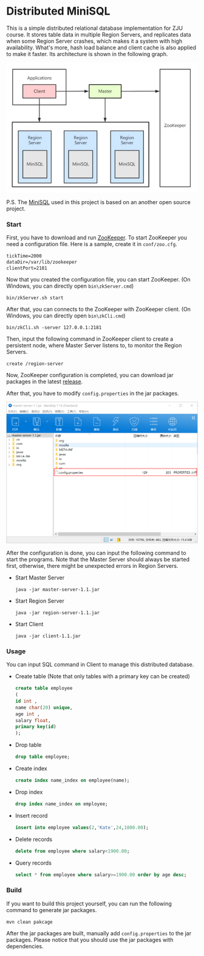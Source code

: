 # Distributed MiniSQL

This is a simple distributed relational database implementation for ZJU course. It stores table data in multiple Region Servers, and replicates data when some Region Server crashes, which makes it a system with high availability. What's more, hash load balance and client cache is also applied to make it faster. Its architecture is shown in the following graph.

![architecture](image/architecture.jpeg)

P.S. The [MiniSQL](https://github.com/LeeLeeYeah/MiniSQL) used in this project is based on an another open source project.

### Start

First, you have to download and run [ZooKeeper](https://www.apache.org/dyn/closer.lua/zookeeper/zookeeper-3.6.3/apache-zookeeper-3.6.3-bin.tar.gz). To start ZooKeeper you need a configuration file. Here is a sample, create it in `conf/zoo.cfg`.

```
tickTime=2000
dataDir=/var/lib/zookeeper
clientPort=2181
```

Now that you created the configuration file, you can start ZooKeeper. (On Windows, you can directly open `bin\zkServer.cmd`)

```shell
bin/zkServer.sh start
```

After that, you can connects to the ZooKeeper with ZooKeeper client. (On Windows, you can directly open `bin\zkCli.cmd`)

```shell
bin/zkCli.sh -server 127.0.0.1:2181
```

Then, input the following command in ZooKeeper client to create a persistent node, where Master Server listens to, to monitor the Region Servers.

```shell
create /region-server
```

Now, ZooKeeper configuration is completed, you can download jar packages in the latest [release](https://github.com/JouleYuan/DistributedMiniSQL/releases/tag/v1.1).

After that, you have to modify `config.properties` in the jar packages. 

![jarconfig](image/jarconfig.png)

After the configuration is done, you can input the following command to start the programs. Note that the Master Server should always be started first, otherwise, there might be unexpected errors in Region Servers.

- Start Master Server

  ```shell
  java -jar master-server-1.1.jar
  ```

- Start Region Server

  ```shell
  java -jar region-server-1.1.jar
  ```

- Start Client

  ```shell
  java -jar client-1.1.jar
  ```

### Usage

You can input SQL command in Client to manage this distributed database.

- Create table (Note that only tables with a primary key can be created)

  ```sql
  create table employee
  ( 
  id int ,
  name char(20) unique,
  age int ,
  salary float,
  primary key(id)
  );
  ```

- Drop table

  ```sql
  drop table employee;
  ```

- Create index

  ```sql
  create index name_index on employee(name);
  ```

- Drop index

  ```sql
  drop index name_index on employee;
  ```

- Insert record

  ```sql
  insert into employee values(2,'Kate',24,1800.00);
  ```

- Delete records

  ```sql
  delete from employee where salary<1900.00;
  ```

- Query records

  ```sql
  select * from employee where salary>=1900.00 order by age desc;
  ```

### Build

If you want to build this project yourself, you can run the following command to generate jar packages.

```shell
mvn clean pakcage
```

After the jar packages are built, manually add `config.properties` to the jar packages. Please notice that you should use the jar packages with dependencies.

